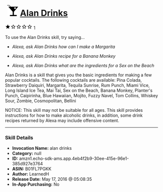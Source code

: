 # &nbsp;<img src="skill_icon" alt="Alan Drinks icon" width="36"> [Alan Drinks](http://alexa.amazon.com/#skills/amzn1.echo-sdk-ams.app.4eb4f2b9-30ee-415e-96e1-385d927e3764)
![1 stars](../../images/ic_star_black_18dp_1x.png)![1 stars](../../images/ic_star_border_black_18dp_1x.png)![1 stars](../../images/ic_star_border_black_18dp_1x.png)![1 stars](../../images/ic_star_border_black_18dp_1x.png)![1 stars](../../images/ic_star_border_black_18dp_1x.png) 1

To use the Alan Drinks skill, try saying...

* *Alexa, ask Alan Drinks how can I make a Margarita*

* *Alexa, ask Alan Drinks recipe for a Banana Monkey*

* *Alexa, ask Alan Drinks what are the ingredients for a Sex on the Beach*

Alan Drinks is a skill that gives you the basic ingredients for making a few popular cocktails.  The following cocktails are available: Pina Colada, Strawberry Daiquiri, Margarita, Tequila Sunrise, Rum Punch, Miami Vice, Long Island Ice Tea, Mai Tai, Sex on the Beach, Banana Monkey, Planter's Punch, Caipirinha, Blue Hawaiian, Mojito, Fuzzy Navel, Tom Collins, Whiskey Sour, Zombie, Cosmopolitan, Bellini

NOTICE: This skill may not be suitable for all ages. This skill provides instructions for how to make alcoholic drinks, in addition, some drink recipes returned by Alexa may include offensive content.

***

### Skill Details

* **Invocation Name:** alan drinks
* **Category:** null
* **ID:** amzn1.echo-sdk-ams.app.4eb4f2b9-30ee-415e-96e1-385d927e3764
* **ASIN:** B01FL7PGKK
* **Author:** LearnedH
* **Release Date:** May 17, 2016 @ 05:08:35
* **In-App Purchasing:** No
